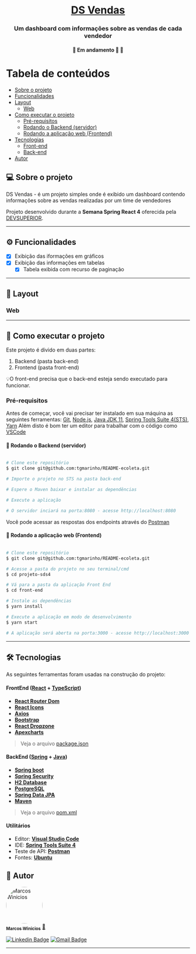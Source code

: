 

<h1 align="center">
    <a href="#" alt="site do ecoleta"> DS Vendas </a>
</h1>

<h3 align="center">
    Um dashboard com informações sobre as vendas de cada vendedor 
</h3>

<h4 align="center">
	🚧   Em andamento 🚀 🚧
</h4>

Tabela de conteúdos
=================
<!--ts-->
   * [Sobre o projeto](#-sobre-o-projeto)
   * [Funcionalidades](#-funcionalidades)
   * [Layout](#-layout)
     * [Web](#web)
   * [Como executar o projeto](#-como-executar-o-projeto)
     * [Pré-requisitos](#pré-requisitos)
     * [Rodando o Backend (servidor)](#user-content--rodando-o-backend-servidor)
     * [Rodando a aplicação web (Frontend)](#user-content--rodando-a-aplicação-web-frontend)
   * [Tecnologias](#-tecnologias)
     * [Front-end](#user-content-website--react----typescript)
     * [Back-end](#user-content-server--spring----java)
   * [Autor](#-autor)
   
<!--te-->


## 💻 Sobre o projeto

DS Vendas - é um projeto simples onde é exibido um dashboard contendo informações sobre as vendas realizadas por um time de vendedores

Projeto desenvolvido durante a **Semana Spring React 4** oferecida pela [DEVSUPERIOR](https://devsuperior.com.br/).

---

## ⚙️ Funcionalidades

- [x] Exibição das iformações em gráficos 
- [x] Exibição das informações em tabelas
  - [x] Tabela exibida com recurso de paginação
  
---

## 🎨 Layout


### Web



---

## 🚀 Como executar o projeto

Este projeto é divido em duas partes:
1. Backend (pasta back-end) 
2. Frontend (pasta front-end)

💡O front-end precisa que o  back-end esteja sendo executado para funcionar.

### Pré-requisitos

Antes de começar, você vai precisar ter instalado em sua máquina as seguintes ferramentas:
[Git](https://git-scm.com), [Node.js](https://nodejs.org/en/), [Java JDK 11](https://www.oracle.com/br/java/technologies/javase-jdk11-downloads.html), 
[Spring Tools Suite 4(STS)](https://spring.io/tools), [Yarn](https://classic.yarnpkg.com/en/)
Além disto é bom ter um editor para trabalhar com o código como [VSCode](https://code.visualstudio.com/)

#### 🎲 Rodando o Backend (servidor)

```bash

# Clone este repositório
$ git clone git@github.com:tgmarinho/README-ecoleta.git

# Importe o projeto no STS na pasta back-end

# Espere o Maven baixar e instalar as dependências

# Execute a aplicação

# O servidor inciará na porta:8080 - acesse http://localhost:8080

```
Você pode acessar as respostas dos endpoints através do [Postman](https://www.postman.com/)

#### 🧭 Rodando a aplicação web (Frontend)

```bash

# Clone este repositório
$ git clone git@github.com:tgmarinho/README-ecoleta.git

# Acesse a pasta do projeto no seu terminal/cmd
$ cd projeto-sds4

# Vá para a pasta da aplicação Front End
$ cd front-end

# Instale as dependências
$ yarn install

# Execute a aplicação em modo de desenvolvimento
$ yarn start

# A aplicação será aberta na porta:3000 - acesse http://localhost:3000

```

---

## 🛠 Tecnologias

As seguintes ferramentas foram usadas na construção do projeto:

#### **FrontEnd**  ([React](https://reactjs.org/)  +  [TypeScript](https://www.typescriptlang.org/))

-   **[React Router Dom](https://github.com/ReactTraining/react-router/tree/master/packages/react-router-dom)**
-   **[React Icons](https://react-icons.github.io/react-icons/)**
-   **[Axios](https://github.com/axios/axios)**
-   **[Bootstrap](https://getbootstrap.com.br/)**
-   **[React Dropzone](https://github.com/react-dropzone/react-dropzone)**
-   **[Apexcharts](https://apexcharts.com/)**

> Veja o arquivo  [package.json](https://github.com/MarcosWinicios/dsvendas/blob/main/front-end/package.json)

#### [](https://github.com/tgmarinho/Ecoleta#server-nodejs--typescript)**BackEnd**  ([Spring](https://spring.io/)  +  [Java](https://www.oracle.com/br/java/))

-   **[Spring boot](https://spring.io/projects/spring-boot)**
-   **[Spring Security](https://spring.io/projects/spring-security)**
-   **[H2 Database](https://www.h2database.com/html/main.html)**
-   **[PostgreSQL](https://www.postgresql.org/)**
-   **[Spring Data JPA](https://spring.io/projects/spring-data-jpa)**
-   **[Maven](https://maven.apache.org/)**

> Veja o arquivo  [pom.xml](https://github.com/MarcosWinicios/dsvendas/blob/main/back-end/pom.xml)


#### [](https://github.com/tgmarinho/Ecoleta#utilit%C3%A1rios)**Utilitários**

-   Editor:  **[Visual Studio Code](https://code.visualstudio.com/)**
-   IDE: **[Spring Tools Suite 4](https://spring.io/tools)**
-   Teste de API:  **[Postman](https://www.postman.com/)**
-   Fontes:  **[Ubuntu](https://fonts.google.com/specimen/Ubuntu)**


## 🦸 Autor

<a href="https://github.com/MarcosWinicios">
 <img style="border-radius: 50%;" src="https://avatars.githubusercontent.com/u/49327237?s=60&v=4" width="100px;" alt="Marcos Winicios"/>
 <br />
 <sub><b>Marcos Winicios</b></sub></a> <a href="https://github.com/MarcosWinicios" title="Marcos Winicios">🚀</a>
 <br />

[![Linkedin Badge](https://img.shields.io/badge/-Marcos-blue?style=flat-square&logo=Linkedin&logoColor=white&link=https://www.linkedin.com/in/marcoswp/)](https://www.linkedin.com/in/marcoswp/) 
[![Gmail Badge](https://img.shields.io/badge/-pmarcoswinicios@gmail.com-c14438?style=flat-square&logo=Gmail&logoColor=white&link=mailto:pmarcoswinicios@gmail.com)](mailto:pmarcoswinicios@gmail.com)

---


